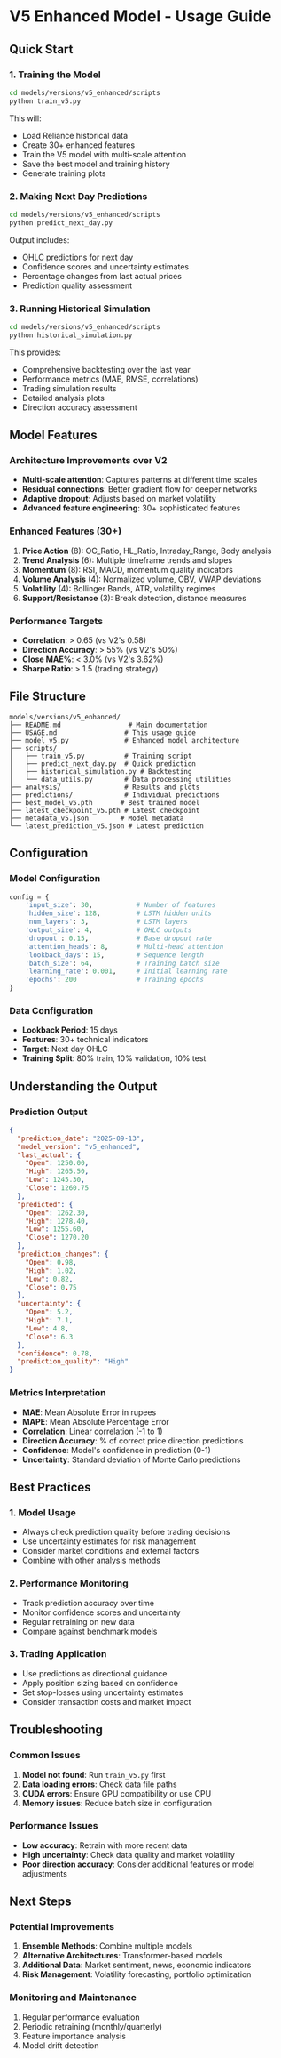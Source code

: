 # V5 Enhanced Model - Usage Guide

## Quick Start

### 1. Training the Model

```bash
cd models/versions/v5_enhanced/scripts
python train_v5.py
```

This will:
- Load Reliance historical data
- Create 30+ enhanced features
- Train the V5 model with multi-scale attention
- Save the best model and training history
- Generate training plots

### 2. Making Next Day Predictions

```bash
cd models/versions/v5_enhanced/scripts
python predict_next_day.py
```

Output includes:
- OHLC predictions for next day
- Confidence scores and uncertainty estimates
- Percentage changes from last actual prices
- Prediction quality assessment

### 3. Running Historical Simulation

```bash
cd models/versions/v5_enhanced/scripts
python historical_simulation.py
```

This provides:
- Comprehensive backtesting over the last year
- Performance metrics (MAE, RMSE, correlations)
- Trading simulation results
- Detailed analysis plots
- Direction accuracy assessment

## Model Features

### Architecture Improvements over V2
- **Multi-scale attention**: Captures patterns at different time scales
- **Residual connections**: Better gradient flow for deeper networks
- **Adaptive dropout**: Adjusts based on market volatility
- **Advanced feature engineering**: 30+ sophisticated features

### Enhanced Features (30+)
1. **Price Action** (8): OC_Ratio, HL_Ratio, Intraday_Range, Body analysis
2. **Trend Analysis** (6): Multiple timeframe trends and slopes
3. **Momentum** (8): RSI, MACD, momentum quality indicators
4. **Volume Analysis** (4): Normalized volume, OBV, VWAP deviations
5. **Volatility** (4): Bollinger Bands, ATR, volatility regimes
6. **Support/Resistance** (3): Break detection, distance measures

### Performance Targets
- **Correlation**: > 0.65 (vs V2's 0.58)
- **Direction Accuracy**: > 55% (vs V2's 50%)
- **Close MAE%**: < 3.0% (vs V2's 3.62%)
- **Sharpe Ratio**: > 1.5 (trading strategy)

## File Structure

```
models/versions/v5_enhanced/
├── README.md                 # Main documentation
├── USAGE.md                 # This usage guide
├── model_v5.py              # Enhanced model architecture
├── scripts/
│   ├── train_v5.py          # Training script
│   ├── predict_next_day.py  # Quick prediction
│   ├── historical_simulation.py # Backtesting
│   └── data_utils.py        # Data processing utilities
├── analysis/                # Results and plots
├── predictions/             # Individual predictions
├── best_model_v5.pth       # Best trained model
├── latest_checkpoint_v5.pth # Latest checkpoint
├── metadata_v5.json        # Model metadata
└── latest_prediction_v5.json # Latest prediction
```

## Configuration

### Model Configuration
```python
config = {
    'input_size': 30,           # Number of features
    'hidden_size': 128,         # LSTM hidden units
    'num_layers': 3,            # LSTM layers
    'output_size': 4,           # OHLC outputs
    'dropout': 0.15,            # Base dropout rate
    'attention_heads': 8,       # Multi-head attention
    'lookback_days': 15,        # Sequence length
    'batch_size': 64,           # Training batch size
    'learning_rate': 0.001,     # Initial learning rate
    'epochs': 200               # Training epochs
}
```

### Data Configuration
- **Lookback Period**: 15 days
- **Features**: 30+ technical indicators
- **Target**: Next day OHLC
- **Training Split**: 80% train, 10% validation, 10% test

## Understanding the Output

### Prediction Output
```json
{
  "prediction_date": "2025-09-13",
  "model_version": "v5_enhanced",
  "last_actual": {
    "Open": 1250.00,
    "High": 1265.50,
    "Low": 1245.30,
    "Close": 1260.75
  },
  "predicted": {
    "Open": 1262.30,
    "High": 1278.40,
    "Low": 1255.60,
    "Close": 1270.20
  },
  "prediction_changes": {
    "Open": 0.98,
    "High": 1.02,
    "Low": 0.82,
    "Close": 0.75
  },
  "uncertainty": {
    "Open": 5.2,
    "High": 7.1,
    "Low": 4.8,
    "Close": 6.3
  },
  "confidence": 0.78,
  "prediction_quality": "High"
}
```

### Metrics Interpretation
- **MAE**: Mean Absolute Error in rupees
- **MAPE**: Mean Absolute Percentage Error
- **Correlation**: Linear correlation (-1 to 1)
- **Direction Accuracy**: % of correct price direction predictions
- **Confidence**: Model's confidence in prediction (0-1)
- **Uncertainty**: Standard deviation of Monte Carlo predictions

## Best Practices

### 1. Model Usage
- Always check prediction quality before trading decisions
- Use uncertainty estimates for risk management
- Consider market conditions and external factors
- Combine with other analysis methods

### 2. Performance Monitoring
- Track prediction accuracy over time
- Monitor confidence scores and uncertainty
- Regular retraining on new data
- Compare against benchmark models

### 3. Trading Application
- Use predictions as directional guidance
- Apply position sizing based on confidence
- Set stop-losses using uncertainty estimates
- Consider transaction costs and market impact

## Troubleshooting

### Common Issues
1. **Model not found**: Run `train_v5.py` first
2. **Data loading errors**: Check data file paths
3. **CUDA errors**: Ensure GPU compatibility or use CPU
4. **Memory issues**: Reduce batch size in configuration

### Performance Issues
- **Low accuracy**: Retrain with more recent data
- **High uncertainty**: Check data quality and market volatility
- **Poor direction accuracy**: Consider additional features or model adjustments

## Next Steps

### Potential Improvements
1. **Ensemble Methods**: Combine multiple models
2. **Alternative Architectures**: Transformer-based models
3. **Additional Data**: Market sentiment, news, economic indicators
4. **Risk Management**: Volatility forecasting, portfolio optimization

### Monitoring and Maintenance
1. Regular performance evaluation
2. Periodic retraining (monthly/quarterly)
3. Feature importance analysis
4. Model drift detection